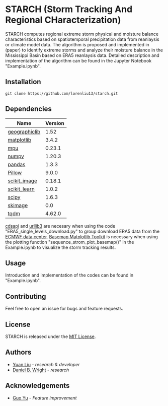 # STARCH (Storm Tracking And Regional CHaracterization)
STARCH computes regional extreme storm physical and moisture balance characteristics based on spatiotemporal precipitation data from reanlaysis or climate model data. The algorithm is proposed and implemented in (paper) to identify extreme storms and analyze their moisture balance in the Mississippi Basin based on ERA5 reanlaysis data. Detailed description and implementation of the algorithm can be found in the Jupyter Notebook "Example.ipynb".

## Installation

`git clone https://github.com/lorenliu13/starch.git`

## Dependencies
|Name|Version|
|--|--|
|[geographiclib](https://geographiclib.sourceforge.io/html/python/)|1.52|
|[matplotlib](https://matplotlib.org/)|3.4.2|
|[mpu](https://github.com/MartinThoma/mpu)|0.23.1|
|[numpy](https://numpy.org/install/)|1.20.3|
|[pandas](https://pandas.pydata.org/)|1.3.3|
|[Pillow](https://pypi.org/project/Pillow/)|9.0.0|
|[scikit_image](https://scikit-image.org/docs/dev/install.html)|0.18.1|
|[scikit_learn](https://pypi.org/project/scikit-learn/)|1.0.2|
|[scipy](https://www.scipy.org/install.html)|1.6.3|
|[skimage](https://scikit-image.org/docs/dev/install.html)|0.0|
|[tqdm](https://pypi.org/project/tqdm/)|4.62.0|

[cdsapi](https://pypi.org/project/cdsapi/) and [urllib3](https://pypi.org/project/urllib3/) are necesary when using the code "ERA5_single_levels_download.py" to group download ERA5 data from the [ECMWF data center](https://cds.climate.copernicus.eu/cdsapp#!/dataset/reanalysis-era5-single-levels?tab=overview).
[Basemap Matplotlib Toolkit](https://matplotlib.org/basemap/users/installing.html) is necessary when using the plotting function "sequence_strom_plot_basemap()" in the Example.ipynb to visualize the storm tracking results.

## Usage
Introduction and implementation of the codes can be found in "Example.ipynb".

## Contributing
Feel free to open an issue for bugs and feature requests.

## License
STARCH is released under the [MIT License](https://opensource.org/licenses/MIT).

## Authors
* [Yuan Liu](https://her.cee.wisc.edu/group-members/) - *research & developer*
* [Daniel B. Wright](https://her.cee.wisc.edu/group-members/) - *research*

## Acknowledgements
* [Guo Yu](https://www.dri.edu/directory/guo-yu/) - *Feature improvement*
